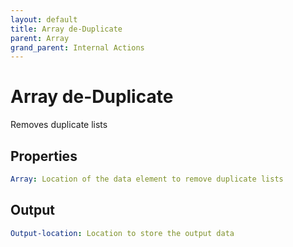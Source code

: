 ```yaml
---
layout: default
title: Array de-Duplicate
parent: Array
grand_parent: Internal Actions
---
```

# Array de-Duplicate
Removes duplicate lists

## Properties
```yaml
Array: Location of the data element to remove duplicate lists
```

## Output
```yaml
Output-location: Location to store the output data
```
